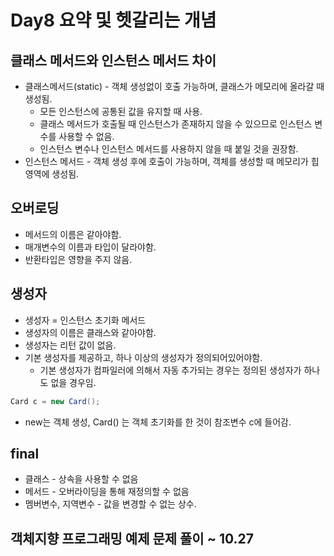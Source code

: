 # Day8 요약 및 헷갈리는 개념

## 클래스 메서드와 인스턴스 메서드 차이

* 클래스메서드(static) - 객체 생성없이 호출 가능하며, 클래스가 메모리에 올라갈 때 생성됨.
    * 모든 인스턴스에 공통된 값을 유지할 때 사용.
    * 클래스 메서드가 호출될 때 인스턴스가 존재하지 않을 수 있으므로 인스턴스 변수를 사용할 수 없음.
    * 인스턴스 변수나 인스턴스 메서드를 사용하지 않을 때 붙일 것을 권장함.
* 인스턴스 메서드 - 객체 생성 후에 호출이 가능하며, 객체를 생성할 때 메모리가 힙영역에 생성됨.

## 오버로딩

* 메서드의 이름은 같아야함.
* 매개변수의 이름과 타입이 달라야함.
* 반환타입은 영향을 주지 않음.

## 생성자

* 생성자 = 인스턴스 초기화 메서드
* 생성자의 이름은 클래스와 같아야함.
* 생성자는 리턴 값이 없음.
* 기본 생성자를 제공하고, 하나 이상의 생성자가 정의되어있어야함.
    * 기본 생성자가 컴파일러에 의해서 자동 추가되는 경우는 정의된 생성자가 하나도 없을 경우임.

```java
Card c = new Card();
```

* new는 객체 생성, Card() 는 객체 초기화를 한 것이 참조변수 c에 들어감.

## final 

* 클래스 - 상속을 사용할 수 없음
* 메서드 - 오버라이딩을 통해 재정의할 수 없음
* 멤버변수, 지역변수 - 값을 변경할 수 없는 상수.

## 객체지향 프로그래밍 예제 문제 풀이 ~ 10.27

